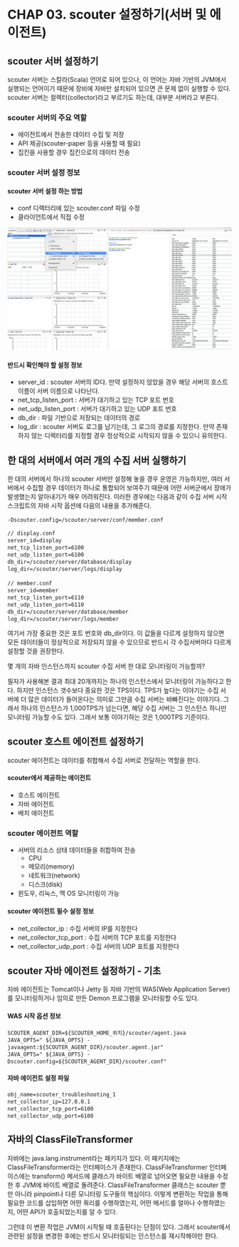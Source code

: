 # CHAP 03. scouter 설정하기\(서버 및 에이전트\)

## scouter 서버 설정하기

scouter 서버는 스칼라\(Scala\) 언어로 되어 있으나, 이 언어는 자바 기반의 JVM에서 실행되는 언어이기 때문에 장비에 자바만 설치되어 있으면 큰 문제 없이 실행할 수 있다. scouter 서버는 컬렉터\(collector\)라고 부르기도 하는데, 대부분 서버라고 부른다.

### scouter 서버의 주요 역할

* 에이전트에서 전송한 데이터 수집 및 저장
* API 제공\(scouter-paper 등을 사용할 때 필요\)
* 집킨을 사용할 경우 집킨으로의 데이터 전송

### scouter 서버 설정 정보

#### scouter 서버 설정 하는 방법

* conf 디렉터리에 있는 scouter.conf 파일 수정
* 클라이언트에서 직접 수정

![](../../../.gitbook/assets/2020-09-29-3.28.58.png)

#### 반드시 확인해야 할 설정 정보

* server\_id : scouter 서버의 ID다. 만약 설정하지 않았을 경우 해당 서버의 호스트 이름이 서버 이름으로 나타난다.
* net\_tcp\_listen\_port : 서버가 대기하고 있는 TCP 포트 번호
* net\_udp\_listen\_port : 서버가 대기하고 있는 UDP 포트 번호
* db\_dir : 파일 기반으로 저장되는 데이터의 경로
* log\_dir : scouter 서버도 로그를 남기는데, 그 로그의 경로를 지정한다. 만약 존재하지 않는 디렉터리를 지정할 경우 정상적으로 시작되지 않을 수 있으니 유의한다.

## 한 대의 서버에서 여러 개의 수집 서버 실행하기

한 대의 서버에서 하나의 scouter 서버만 설정해 놓을 경우 운영은 가능하지만, 여러 서버에서 수집할 경우 데이터가 하나로 통합되어 보여주기 때문에 어떤 서버군에서 장애가 발생했는지 알아내기가 매우 어려워진다. 이러한 경우에는 다음과 같이 수집 서버 시작 스크립트의 자바 시작 옵션에 다음의 내용을 추가해준다.

```text
-Dscouter.config=/scouter/server/conf/member.conf
```

```text
// display.conf
server_id=display
net_tcp_listen_port=6100
net_udp_listen_port=6100
db_dir=/scouter/server/database/display
log_dir=/scouter/server/logs/display

// member.conf
server_id=member
net_tcp_listen_port=6110
net_udp_listen_port=6110
db_dir=/scouter/server/database/member
log_dir=/scouter/server/logs/member
```

여기서 가장 중요한 것은 포트 번호와 db\_dir이다. 이 값들을 다르게 설정하지 않으면 모든 데이터들이 정상적으로 저장되지 않을 수 있으므로 반드시 각 수집서버마다 다르게 설정할 것을 권장한다.

몇 개의 자바 인스턴스까지 scouter 수집 서버 한 대로 모니터링이 가능할까?

필자가 사용해본 결과 최대 20개까지는 하나의 인스턴스에서 모니터링이 가능하다고 한다. 하지만 인스턴스 갯수보다 중요한 것은 TPS이다. TPS가 높다는 이야기는 수집 서버에 더 많은 데이터가 들어온다는 의미로 그만큼 수집 서버는 바빠진다는 이야기다. 그래서 하나의 인스턴스가 1,000TPS가 넘는다면, 해당 수집 서버는 그 인스턴스 하나만 모니터링 가능할 수도 있다. 그래서 보통 이야기하는 것은 1,000TPS 기준이다.

## scouter 호스트 에이전트 설정하기

scouter 에이전트는 데이터를 취합해서 수집 서버로 전달하는 역할을 한다.

#### scouter에서 제공하는 에이전트

* 호스트 에이전트
* 자바 에이전트
* 배치 에이전트

### scouter 에이전트 역할

* 서버의 리소스 상태 데이터들을 취합하여 전송
  * CPU
  * 메모리\(memory\)
  * 네트워크\(network\)
  * 디스크\(disk\)
* 윈도우, 리눅스, 맥 OS 모니터링이 가능

#### scouter 에이전트 필수 설정 정보

* net\_collector\_ip : 수집 서버의 IP를 지정한다
* net\_collector\_tcp\_port : 수집 서버의 TCP 포트를 지정한다
* net\_collector\_udp\_port : 수집 서버의 UDP 포트를 지정한다

## scouter 자바 에이전트 설정하기 - 기초

자바 에이전트는 Tomcat이나 Jetty 등 자바 기반의 WAS\(Web Application Server\)를 모니터링하거나 임의로 만든 Demon 프로그램을 모니터링할 수도 있다.

#### WAS 시작 옵션 정보

```text
SCOUTER_AGENT_DIR=${SCOUTER_HOME_위치}/scouter/agent.java
JAVA_OPTS=" ${JAVA_OPTS} -javaagent:${SCOUTER_AGENT_DIR}/scouter.agent.jar"
JAVA_OPTS=" ${JAVA_OPTS} -Dscouter.config=${SCOUTER_AGENT_DIR}/scouter.conf"
```

#### 자바 에이전트 설정 파일

```text
obj_name=scouter_troubleshooting_1
net_collector_ip=127.0.0.1
net_collector_tcp_port=6100
net_collector_udp_port=6100
```

## 자바의 ClassFileTransformer

자바에는 java.lang.instrument라는 패키지가 있다. 이 패키지에는 ClassFileTransformer라는 인터페이스가 존재한다. ClassFileTransformer 인터페이스에는 transform\(\) 메서드에 클래스가 바이트 배열로 넘어오면 필요한 내용을 수정한 후 JVM에 바이트 배열로 돌려준다. ClassFileTransformer 클래스는 scouter 뿐만 아니라 pinpoint나 다른 모니터링 도구들의 핵심이다. 이렇게 변환하는 작업을 통해 필요한 코드를 삽입하면 어떤 쿼리를 수행하였는지, 어떤 메서드를 얼마나 수행하였는지, 어떤 API가 호출되었는지를 알 수 있다.

그런데 이 변환 작업은 JVM이 시작될 때 호출된다는 단점이 있다. 그래서 scouter에서 관련된 설정을 변경한 후에는 반드시 모니터링되는 인스턴스를 재시작해야만 한다.

